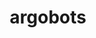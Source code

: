 ---
title: "argobots"
layout: cache
categories: [package, develop]
meta: {"compilers": ["cce@18.0.0", "gcc@10.3.0", "gcc@11.1.0", "gcc@11.4.0", "gcc@9.4.0", "intel-oneapi-compilers@2025.1.0"], "num_specs": 17, "num_specs_by_stack": {"data-vis-sdk": 3, "e4s": 3, "e4s-cray-rhel": 2, "e4s-cray-sles": 1, "e4s-neoverse-v2": 3, "e4s-neoverse_v1": 1, "e4s-oneapi": 3, "e4s-power": 1, "e4s-rocm-external": 3, "root": 17}, "oss": ["rhel8", "sle_hpc15", "ubuntu20.04", "ubuntu22.04"], "platforms": ["linux"], "stacks": ["data-vis-sdk", "e4s", "e4s-cray-rhel", "e4s-cray-sles", "e4s-neoverse-v2", "e4s-neoverse_v1", "e4s-oneapi", "e4s-power", "e4s-rocm-external", "root"], "targets": ["neoverse_v1", "neoverse_v2", "ppc64le", "x86_64_v3", "x86_64_v4"], "versions": ["1.2"]}
spec_details: [{"compiler": "cce@18.0.0", "hash": "5gaw7iznde7ocrbnjopv4obzh4n6ai3r", "os": "rhel8", "platform": "linux", "size": "-", "stacks": ["e4s-cray-rhel", "root"], "target": "x86_64_v3", "variants": ["~affinity", "build_system=autotools", "~debug", "+perf", "stackguard=none", "~stackunwind", "~tool", "~valgrind"], "versions": ["1.2"]}, {"compiler": "intel-oneapi-compilers@2025.1.0", "hash": "6obpqefzlh54fraowg7uz22yq7dbjiip", "os": "ubuntu22.04", "platform": "linux", "size": "-", "stacks": ["e4s-oneapi", "root"], "target": "x86_64_v3", "variants": ["~affinity", "build_system=autotools", "~debug", "+perf", "stackguard=none", "~stackunwind", "~tool", "~valgrind"], "versions": ["1.2"]}, {"compiler": "gcc@11.4.0", "hash": "b2fsgpwhvmirsd6kcqolj2uubhvpntwa", "os": "ubuntu22.04", "platform": "linux", "size": "-", "stacks": ["e4s", "e4s-rocm-external", "root"], "target": "x86_64_v3", "variants": ["~affinity", "build_system=autotools", "~debug", "+perf", "stackguard=none", "~stackunwind", "~tool", "~valgrind"], "versions": ["1.2"]}, {"compiler": "gcc@9.4.0", "hash": "gnwg4e55h334kvrcwsp5kinylelqtzsp", "os": "ubuntu20.04", "platform": "linux", "size": "-", "stacks": ["e4s-power", "root"], "target": "ppc64le", "variants": ["~affinity", "build_system=autotools", "~debug", "+perf", "stackguard=none", "~stackunwind", "~tool", "~valgrind"], "versions": ["1.2"]}, {"compiler": "gcc@11.4.0", "hash": "gwhmxkg7rp22pypu74yu4423vbj2k6es", "os": "ubuntu22.04", "platform": "linux", "size": "-", "stacks": ["e4s-neoverse_v1", "root"], "target": "neoverse_v1", "variants": ["~affinity", "build_system=autotools", "~debug", "+perf", "stackguard=none", "~stackunwind", "~tool", "~valgrind"], "versions": ["1.2"]}, {"compiler": "gcc@11.4.0", "hash": "jnlz7mk2bdw7klkfcrgvagkbb5ndmcho", "os": "ubuntu22.04", "platform": "linux", "size": "-", "stacks": ["e4s-neoverse-v2", "root"], "target": "neoverse_v2", "variants": ["~affinity", "build_system=autotools", "~debug", "+perf", "stackguard=none", "~stackunwind", "~tool", "~valgrind"], "versions": ["1.2"]}, {"compiler": "intel-oneapi-compilers@2025.1.0", "hash": "lcfnm54nxkzxpg7g3vumzkizpgh7gnwb", "os": "ubuntu22.04", "platform": "linux", "size": "-", "stacks": ["e4s-oneapi", "root"], "target": "x86_64_v3", "variants": ["~affinity", "build_system=autotools", "~debug", "+perf", "stackguard=none", "~stackunwind", "~tool", "~valgrind"], "versions": ["1.2"]}, {"compiler": "gcc@11.1.0", "hash": "pov677vy7hdopmrrthbhanht6rae2tcq", "os": "ubuntu20.04", "platform": "linux", "size": "-", "stacks": ["data-vis-sdk", "root"], "target": "x86_64_v3", "variants": ["~affinity", "build_system=autotools", "~debug", "+perf", "stackguard=none", "~stackunwind", "~tool", "~valgrind"], "versions": ["1.2"]}, {"compiler": "gcc@11.4.0", "hash": "qlcr7hb5gsnypy5arimfi3pgoz7l3oaq", "os": "ubuntu22.04", "platform": "linux", "size": "-", "stacks": ["e4s", "e4s-rocm-external", "root"], "target": "x86_64_v3", "variants": ["~affinity", "build_system=autotools", "~debug", "+perf", "stackguard=none", "~stackunwind", "~tool", "~valgrind"], "versions": ["1.2"]}, {"compiler": "gcc@11.1.0", "hash": "rd3suhld7jqdttoyu6ybkd5jdhyrndhk", "os": "ubuntu20.04", "platform": "linux", "size": "-", "stacks": ["data-vis-sdk", "root"], "target": "x86_64_v3", "variants": ["~affinity", "build_system=autotools", "~debug", "+perf", "stackguard=none", "~stackunwind", "~tool", "~valgrind"], "versions": ["1.2"]}, {"compiler": "gcc@11.1.0", "hash": "slkknfumyljc4jqf43wb44b5ahy6unuw", "os": "ubuntu20.04", "platform": "linux", "size": "-", "stacks": ["data-vis-sdk", "root"], "target": "x86_64_v3", "variants": ["~affinity", "build_system=autotools", "~debug", "+perf", "stackguard=none", "~stackunwind", "~tool", "~valgrind"], "versions": ["1.2"]}, {"compiler": "gcc@11.4.0", "hash": "u3w67e5spalp2muvnki7sxmd4zvxl57p", "os": "ubuntu22.04", "platform": "linux", "size": "-", "stacks": ["e4s-neoverse-v2", "root"], "target": "neoverse_v2", "variants": ["~affinity", "build_system=autotools", "~debug", "+perf", "stackguard=none", "~stackunwind", "~tool", "~valgrind"], "versions": ["1.2"]}, {"compiler": "gcc@10.3.0", "hash": "uggbfjx6yrnac5yh7n64ur3nf2ijdt3l", "os": "sle_hpc15", "platform": "linux", "size": "-", "stacks": ["e4s-cray-sles", "root"], "target": "x86_64_v4", "variants": ["~affinity", "build_system=autotools", "~debug", "+perf", "stackguard=none", "~stackunwind", "~tool", "~valgrind"], "versions": ["1.2"]}, {"compiler": "cce@18.0.0", "hash": "w5eyhv4tjr7m5rptzkhjqffzgbqyryfq", "os": "rhel8", "platform": "linux", "size": "-", "stacks": ["e4s-cray-rhel", "root"], "target": "x86_64_v3", "variants": ["~affinity", "build_system=autotools", "~debug", "+perf", "stackguard=none", "~stackunwind", "~tool", "~valgrind"], "versions": ["1.2"]}, {"compiler": "intel-oneapi-compilers@2025.1.0", "hash": "xsaqy5fgbzzay7hs2eaka4orgi3knlzn", "os": "ubuntu22.04", "platform": "linux", "size": "-", "stacks": ["e4s-oneapi", "root"], "target": "x86_64_v3", "variants": ["~affinity", "build_system=autotools", "~debug", "+perf", "stackguard=none", "~stackunwind", "~tool", "~valgrind"], "versions": ["1.2"]}, {"compiler": "gcc@11.4.0", "hash": "yauzjjfj3vglffko6xzzojrdbih5xzth", "os": "ubuntu22.04", "platform": "linux", "size": "-", "stacks": ["e4s", "e4s-rocm-external", "root"], "target": "x86_64_v3", "variants": ["~affinity", "build_system=autotools", "~debug", "+perf", "stackguard=none", "~stackunwind", "~tool", "~valgrind"], "versions": ["1.2"]}, {"compiler": "gcc@11.4.0", "hash": "yb5ns7xegkt6jpakyvwgnruhkadubbuw", "os": "ubuntu22.04", "platform": "linux", "size": "-", "stacks": ["e4s-neoverse-v2", "root"], "target": "neoverse_v2", "variants": ["~affinity", "build_system=autotools", "~debug", "+perf", "stackguard=none", "~stackunwind", "~tool", "~valgrind"], "versions": ["1.2"]}]
---